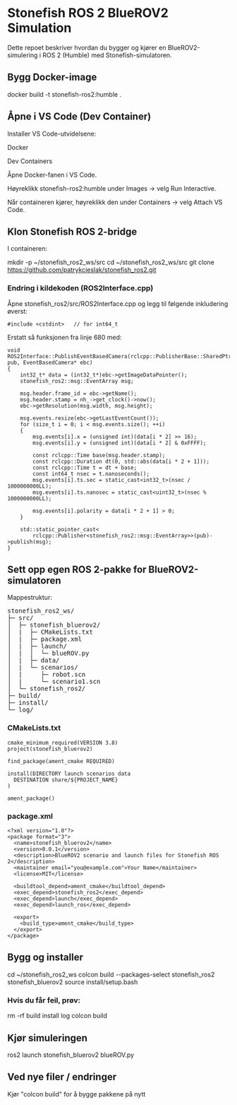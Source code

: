 # Stonefish ROS 2 BlueROV2 Simulation

Dette repoet beskriver hvordan du bygger og kjører en BlueROV2-simulering i ROS 2 (Humble) med Stonefish-simulatoren.

## Bygg Docker-image

docker build -t stonefish-ros2:humble .

## Åpne i VS Code (Dev Container)

Installer VS Code-utvidelsene:

Docker

Dev Containers

Åpne Docker-fanen i VS Code.

Høyreklikk stonefish-ros2:humble under Images -> velg Run Interactive.

Når containeren kjører, høyreklikk den under Containers -> velg Attach VS Code.

## Klon Stonefish ROS 2-bridge

I containeren:

mkdir -p ~/stonefish_ros2_ws/src
cd ~/stonefish_ros2_ws/src
git clone https://github.com/patrykcieslak/stonefish_ros2.git

### Endring i kildekoden (ROS2Interface.cpp)

Åpne stonefish_ros2/src/ROS2Interface.cpp og legg til følgende inkludering øverst:

```
#include <cstdint>   // for int64_t
```

Erstatt så funksjonen fra linje 680 med:

```
void ROS2Interface::PublishEventBasedCamera(rclcpp::PublisherBase::SharedPtr pub, EventBasedCamera* ebc)
{
    int32_t* data = (int32_t*)ebc->getImageDataPointer();
    stonefish_ros2::msg::EventArray msg;

    msg.header.frame_id = ebc->getName();
    msg.header.stamp = nh_->get_clock()->now();
    ebc->getResolution(msg.width, msg.height);

    msg.events.resize(ebc->getLastEventCount());
    for (size_t i = 0; i < msg.events.size(); ++i)
    {
        msg.events[i].x = (unsigned int)(data[i * 2] >> 16);
        msg.events[i].y = (unsigned int)(data[i * 2] & 0xFFFF);

        const rclcpp::Time base(msg.header.stamp);
        const rclcpp::Duration dt(0, std::abs(data[i * 2 + 1]));
        const rclcpp::Time t = dt + base;
        const int64_t nsec = t.nanoseconds();
        msg.events[i].ts.sec = static_cast<int32_t>(nsec / 1000000000LL);
        msg.events[i].ts.nanosec = static_cast<uint32_t>(nsec % 1000000000LL);

        msg.events[i].polarity = data[i * 2 + 1] > 0;
    }

    std::static_pointer_cast<
        rclcpp::Publisher<stonefish_ros2::msg::EventArray>>(pub)->publish(msg);
}
```

## Sett opp egen ROS 2-pakke for BlueROV2-simulatoren

Mappestruktur:

<pre>
stonefish_ros2_ws/
├─ src/
│  ├─ stonefish_bluerov2/
│  |  ├─ CMakeLists.txt
│  |  ├─ package.xml
│  |  ├─ launch/
│  |  │  └─ blueROV.py
│  |  ├─ data/
│  |  └─ scenarios/
│  |     ├─ robot.scn
│  |     └─ scenario1.scn
│  └─ stonefish_ros2/
├─ build/
├─ install/
└─ log/
</pre>

### CMakeLists.txt
```
cmake_minimum_required(VERSION 3.8)
project(stonefish_bluerov2)

find_package(ament_cmake REQUIRED)

install(DIRECTORY launch scenarios data
  DESTINATION share/${PROJECT_NAME}
)

ament_package()
```

### package.xml

```
<?xml version="1.0"?>
<package format="3">
  <name>stonefish_bluerov2</name>
  <version>0.0.1</version>
  <description>BlueROV2 scenario and launch files for Stonefish ROS 2</description>
  <maintainer email="you@example.com">Your Name</maintainer>
  <license>MIT</license>

  <buildtool_depend>ament_cmake</buildtool_depend>
  <exec_depend>stonefish_ros2</exec_depend>
  <exec_depend>launch</exec_depend>
  <exec_depend>launch_ros</exec_depend>

  <export>
    <build_type>ament_cmake</build_type>
  </export>
</package>
```

## Bygg og installer
cd ~/stonefish_ros2_ws
colcon build --packages-select stonefish_ros2 stonefish_bluerov2
source install/setup.bash


### Hvis du får feil, prøv:

rm -rf build install log
colcon build

## Kjør simuleringen
ros2 launch stonefish_bluerov2 blueROV.py

## Ved nye filer / endringer
Kjør "colcon build" for å bygge pakkene på nytt 
